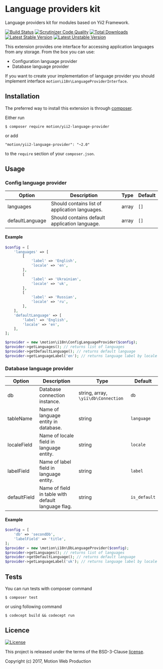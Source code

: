 Language providers kit
======================

Language providers kit for modules based on Yii2 Framework.

[![Build Status](https://travis-ci.org/motion-web-production/yii2-language-provider.svg?branch=master)](https://travis-ci.org/motion-web-production/yii2-language-provider)
[![Scrutinizer Code Quality](https://scrutinizer-ci.com/g/motion-web-production/yii2-language-provider/badges/quality-score.png?b=master)](https://scrutinizer-ci.com/g/motion-web-production/yii2-language-provider/?branch=master)
[![Total Downloads](https://poser.pugx.org/motion/yii2-language-provider/downloads)](https://packagist.org/packages/motion/yii2-language-provider)
[![Latest Stable Version](https://poser.pugx.org/motion/yii2-language-provider/v/stable)](CHANGELOG.md)
[![Latest Unstable Version](https://poser.pugx.org/motion/yii2-language-provider/v/unstable)](CHANGELOG.md)

This extension provides one interface for accessing application languages from any storage.
From the box you can use:

* Configuration language provider
* Database language provider

If you want to create your implementation of language provider you should implement interface
`motion\i18n\LanguageProviderInterface`.

Installation
------------

The preferred way to install this extension is through [composer](http://getcomposer.org/download/).

Either run

```
$ composer require motion/yii2-language-provider
```

or add

```
"motion/yii2-language-provider": "~2.0"
```

to the `require` section of your `composer.json`.

Usage
-----

### Config language provider

|Option            |Description                                       |Type  |Default   |
|------------------|--------------------------------------------------|------|----------|
|languages         |Should contains list of application languages.    |array |`[]`      |
|defaultLanguage   |Should contains default application language.     |array |`[]`      |

#### Example

```php
$config = [
    'languages' => [
        [
            'label' => 'English',
            'locale' => 'en',
        ],
        [
            'label' => 'Ukrainian',
            'locale' => 'uk',
        ],
        [
            'label' => 'Russian',
            'locale' => 'ru',
        ],
    ],
    'defaultLanguage' => [
        'label' => 'English',
        'locale' => 'en',
    ],
];

$provider = new \motion\i18n\ConfigLanguageProvider($config);
$provider->getLanguages(); // returns list of languages
$provider->getDefaultLanguage(); // returns default language
$provider->getLanguageLabel('en'); // returns language label by locale (`English`)
```

### Database language provider

|Option         |Description                                         |Type                                   |Default        |
|---------------|----------------------------------------------------|---------------------------------------|---------------|
|db             |Database connection instance.                       |string, array, `\yii\db\Connection`    |`db`           |
|tableName      |Name of language entity in database.                |string                                 |`language`     |
|localeField    |Name of locale field in language entity.            |string                                 |`locale`       |
|labelField     |Name of label field in language entity.             |string                                 |`label`        |
|defaultField   |Name of field in table with default language flag.  |string                                 |`is_default`   | 


#### Example

```php
$config = [
    'db' => 'secondDb',
    'labelField' => 'title',
];
$provider = new \motion\i18n\DbLanguageProvider($config);
$provider->getLanguages(); // returns list of languages
$provider->getDefaultLanguage(); // returns default language
$provider->getLanguageLabel('uk'); // returns language label by locale
```

Tests
-----
You can run tests with composer command

```
$ composer test
```

or using following command

```
$ codecept build && codecept run
```

Licence
-------
[![License](https://poser.pugx.org/motion/yii2-language-provider/license)](LICENSE)

This project is released under the terms of the BSD-3-Clause [license](LICENSE).

Copyright (c) 2017, Motion Web Production

